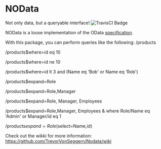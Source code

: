 # NOData
Not only data, but a queryable interface!
![TravisCI Badge](https://travis-ci.org/TrevorVonSeggern/Nodata.svg?branch=master)

NOData is a loose implementation of the OData [specification](http://docs.oasis-open.org/odata/odata/v4.0/errata03/os/complete/part2-url-conventions/odata-v4.0-errata03-os-part2-url-conventions-complete.html).

With this package, you can perform queries like the following:
/products

/products$where=id eq 10

/products$where=id ne 10

/products$where=id lt 3 and (Name eq 'Bob' or Name eq 'Rob')

/products$expand=Role

/products$expand=Role,Manager

/products$expand=Role, Manager, Employees

/products$expand=Role,Manager, Employees & where Role/Name eq 'Admin' or Manager/id eq 1

/products$expand=Role($select=Name,id)

Check out the wikki for more information:
https://github.com/TrevorVonSeggern/Nodata/wiki
